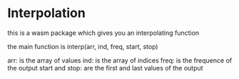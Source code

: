 # Interpolation

this is a wasm package which gives you an interpolating function

the main function is
interp(arr, ind, freq, start, stop)

arr: is the array of values
ind: is the array of indices
freq: is the frequence of the output
start and stop: are the first and last values of the output
